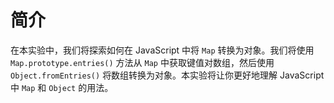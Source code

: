 # 简介

在本实验中，我们将探索如何在 JavaScript 中将 `Map` 转换为对象。我们将使用 `Map.prototype.entries()` 方法从 `Map` 中获取键值对数组，然后使用 `Object.fromEntries()` 将数组转换为对象。本实验将让你更好地理解 JavaScript 中 `Map` 和 `Object` 的用法。
